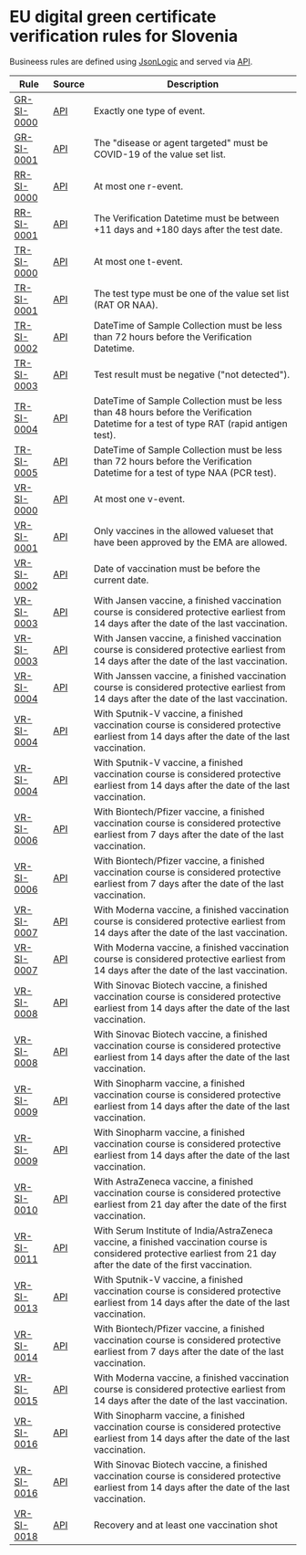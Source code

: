 # EU digital green certificate verification rules for Slovenia

Busineess rules are defined using [JsonLogic](https://jsonlogic.com) and served via [API](https://dgca-businessrule-service-test.ezdrav.si/rules/SI).

| Rule | Source | Description |
| ---- | ------ | ----------- |
| [GR-SI-0000](GR-SI-0000.json) | [API](https://dgca-businessrule-service-test.ezdrav.si/rules/SI/f1431b699d79db890e47df7cac0ff1159d4e2f9cd3b23198c5f6afb99a7b8dd3) | Exactly one type of event. |
| [GR-SI-0001](GR-SI-0001.json) | [API](https://dgca-businessrule-service-test.ezdrav.si/rules/SI/a455d4d4b6689b82009e278f7ab3a0d26b728b1d2530e7edd854cf3e4f42b749) | The "disease or agent targeted" must be COVID-19 of the value set list. |
| [RR-SI-0000](RR-SI-0000.json) | [API](https://dgca-businessrule-service-test.ezdrav.si/rules/SI/1f84945789eb59a95f2607bead621c7bb32d3557d0584a9087d8a6f84f872cb1) | At most one r-event. |
| [RR-SI-0001](RR-SI-0001.json) | [API](https://dgca-businessrule-service-test.ezdrav.si/rules/SI/c7ac3d365c7b17c4c53842cbba5144a720d35cbf68eefffc1c39643dbb0b3c5e) | The Verification Datetime must be between +11 days and +180 days after the test date. |
| [TR-SI-0000](TR-SI-0000.json) | [API](https://dgca-businessrule-service-test.ezdrav.si/rules/SI/bd3ce53b13b53f72d37f014e4df162b7be1115fd8fe0993a3f9e6052a31f7b38) | At most one t-event. |
| [TR-SI-0001](TR-SI-0001.json) | [API](https://dgca-businessrule-service-test.ezdrav.si/rules/SI/e14835c48aa554359037b3f974b5396cf633b2917b64306ad58442c5ed620ba5) | The test type must be one of the value set list (RAT OR NAA). |
| [TR-SI-0002](TR-SI-0002.json) | [API](https://dgca-businessrule-service-test.ezdrav.si/rules/SI/64ee7ddfc77c8d68f443c2935a2a853e642a0392d22911e40684a54107b14c84) | DateTime of Sample Collection must be less than 72 hours before the Verification Datetime. |
| [TR-SI-0003](TR-SI-0003.json) | [API](https://dgca-businessrule-service-test.ezdrav.si/rules/SI/4fda169397d4b7878f453e4873fb97f03a71bc0c892a94253181b32bf6de57f8) | Test result must be negative ("not detected"). |
| [TR-SI-0004](TR-SI-0004.json) | [API](https://dgca-businessrule-service-test.ezdrav.si/rules/SI/f7a13532b777e742a7dbce2fa3e129016350cf56fa58f679d5cf8f621a2c7b22) | DateTime of Sample Collection must be less than 48 hours before the Verification Datetime for a test of type RAT (rapid antigen test). |
| [TR-SI-0005](TR-SI-0005.json) | [API](https://dgca-businessrule-service-test.ezdrav.si/rules/SI/76b1f6394c2910fa546c08010d07a30748e16bd8029ff846d5beca1e2cb0e90d) | DateTime of Sample Collection must be less than 72 hours before the Verification Datetime for a test of type NAA (PCR test). |
| [VR-SI-0000](VR-SI-0000.json) | [API](https://dgca-businessrule-service-test.ezdrav.si/rules/SI/7abe8115812afa330bc780a9c8435406f41cd75314fa39e60e53fdc2347ff76f) | At most one v-event. |
| [VR-SI-0001](VR-SI-0001.json) | [API](https://dgca-businessrule-service-test.ezdrav.si/rules/SI/a7d10fab0f444e5ce4d03a7e971d0558dc8931be13952d5039df9fca4ad60896) | Only vaccines in the allowed valueset that have been approved by the EMA are allowed. |
| [VR-SI-0002](VR-SI-0002.json) | [API](https://dgca-businessrule-service-test.ezdrav.si/rules/SI/dfe1f7814a6048e4b194d21029d4bcc4c43f377c82923a781b4dfaa1b10d11cc) | Date of vaccination must be before the current date. |
| [VR-SI-0003](VR-SI-0003.json) | [API](https://dgca-businessrule-service-test.ezdrav.si/rules/SI/54b9e5d2ff88c0b5810a117bd105aab66a63cfdd4e112f71d2260b55b9e090e6) | With Jansen vaccine, a finished vaccination course is considered protective earliest from 14 days after the date of the last vaccination. |
| [VR-SI-0003](VR-SI-0003.json) | [API](https://dgca-businessrule-service-test.ezdrav.si/rules/SI/902ea30ed087b7cf833dc8ccddffe920e3fc63f7093a4e45458f018e1774809e) | With Jansen vaccine, a finished vaccination course is considered protective earliest from 14 days after the date of the last vaccination. |
| [VR-SI-0004](VR-SI-0004.json) | [API](https://dgca-businessrule-service-test.ezdrav.si/rules/SI/22d65ef478ce36c1c276cfff9161e0b8698c171449c79747ed246243ba033d80) | With Janssen vaccine, a finished vaccination course is considered protective earliest from 14 days after the date of the last vaccination. |
| [VR-SI-0004](VR-SI-0004.json) | [API](https://dgca-businessrule-service-test.ezdrav.si/rules/SI/14ee97918b9982ce6d73c3f840af41a256696982c964ebfbdef822d51679970c) | With Sputnik-V vaccine, a finished vaccination course is considered protective earliest from 14 days after the date of the last vaccination. |
| [VR-SI-0004](VR-SI-0004.json) | [API](https://dgca-businessrule-service-test.ezdrav.si/rules/SI/6083c81bf4e2c2f4d1b751816e5dd965533a16c0d47eb648a1c38259b2274cd8) | With Sputnik-V vaccine, a finished vaccination course is considered protective earliest from 14 days after the date of the last vaccination. |
| [VR-SI-0006](VR-SI-0006.json) | [API](https://dgca-businessrule-service-test.ezdrav.si/rules/SI/f94f7d4d02b3ce1da164631afd2327dc3b7cfe98a6644f5899b7863f3461db26) | With Biontech/Pfizer vaccine, a finished vaccination course is considered protective earliest from 7 days after the date of the last vaccination. |
| [VR-SI-0006](VR-SI-0006.json) | [API](https://dgca-businessrule-service-test.ezdrav.si/rules/SI/458a7085c660fc93bff767e95c2d7b82d215a24cd774472776588378bbd86b03) | With Biontech/Pfizer vaccine, a finished vaccination course is considered protective earliest from 7 days after the date of the last vaccination. |
| [VR-SI-0007](VR-SI-0007.json) | [API](https://dgca-businessrule-service-test.ezdrav.si/rules/SI/617e5235e46057286797efa86c90e7dc18a5bc866ea0722357f963121ad784d3) | With Moderna vaccine, a finished vaccination course is considered protective earliest from 14 days after the date of the last vaccination. |
| [VR-SI-0007](VR-SI-0007.json) | [API](https://dgca-businessrule-service-test.ezdrav.si/rules/SI/3f22a4698214914abc8aed77cb1d91e8824bb7f3565169bdf3f5b3dc5b189310) | With Moderna vaccine, a finished vaccination course is considered protective earliest from 14 days after the date of the last vaccination. |
| [VR-SI-0008](VR-SI-0008.json) | [API](https://dgca-businessrule-service-test.ezdrav.si/rules/SI/27e3ef7ca39b9b4a5aa3bcd2492be163a2a786e1769e4733cbe565fc9c45f22e) | With Sinovac Biotech vaccine, a finished vaccination course is considered protective earliest from 14 days after the date of the last vaccination. |
| [VR-SI-0008](VR-SI-0008.json) | [API](https://dgca-businessrule-service-test.ezdrav.si/rules/SI/e767d039df08be874cdd13224a91e34589783c5aadf833e6989583ade5393988) | With Sinovac Biotech vaccine, a finished vaccination course is considered protective earliest from 14 days after the date of the last vaccination. |
| [VR-SI-0009](VR-SI-0009.json) | [API](https://dgca-businessrule-service-test.ezdrav.si/rules/SI/6bcf8fbe658f86b7eaefd2e28ca5f7d10c9f84ba7e11cc068240f343f9a0b9ab) | With Sinopharm vaccine, a finished vaccination course is considered protective earliest from 14 days after the date of the last vaccination. |
| [VR-SI-0009](VR-SI-0009.json) | [API](https://dgca-businessrule-service-test.ezdrav.si/rules/SI/a32f6efd8c11bc6e44d0d350488f3d1e620486dbc66203a533979ce8229befa0) | With Sinopharm vaccine, a finished vaccination course is considered protective earliest from 14 days after the date of the last vaccination. |
| [VR-SI-0010](VR-SI-0010.json) | [API](https://dgca-businessrule-service-test.ezdrav.si/rules/SI/aec7e68f3dd7abb1e505b304c96c4180e0db72b63a6e0e73c4ac7ea12b50c01e) | With AstraZeneca vaccine, a finished vaccination course is considered protective earliest from 21 day after the date of the first vaccination. |
| [VR-SI-0011](VR-SI-0011.json) | [API](https://dgca-businessrule-service-test.ezdrav.si/rules/SI/3a4384410d6b316766f70a6dc4e80ee001820b2e4c898800c0e4d17a0f3c0132) | With Serum Institute of India/AstraZeneca vaccine, a finished vaccination course is considered protective earliest from 21 day after the date of the first vaccination. |
| [VR-SI-0013](VR-SI-0013.json) | [API](https://dgca-businessrule-service-test.ezdrav.si/rules/SI/0446d5e2d67db953dd32cf1b33ffaa571fab9d148ec7ebccfb75c1c62c00c60d) | With Sputnik-V vaccine, a finished vaccination course is considered protective earliest from 14 days after the date of the last vaccination. |
| [VR-SI-0014](VR-SI-0014.json) | [API](https://dgca-businessrule-service-test.ezdrav.si/rules/SI/9c4c6f88c13032a291a2a712e917bf26527234fe04ca852c187623b057e85bf7) | With Biontech/Pfizer vaccine, a finished vaccination course is considered protective earliest from 7 days after the date of the last vaccination. |
| [VR-SI-0015](VR-SI-0015.json) | [API](https://dgca-businessrule-service-test.ezdrav.si/rules/SI/aa390c5003f484e467e6dbd2ed9f7e8e24509718ff2c41e29dc93737802bc744) | With Moderna vaccine, a finished vaccination course is considered protective earliest from 14 days after the date of the last vaccination. |
| [VR-SI-0016](VR-SI-0016.json) | [API](https://dgca-businessrule-service-test.ezdrav.si/rules/SI/30276d12ddb752362753977972d83453de3baedb4635d5768087c3a34705789d) | With Sinopharm vaccine, a finished vaccination course is considered protective earliest from 14 days after the date of the last vaccination. |
| [VR-SI-0016](VR-SI-0016.json) | [API](https://dgca-businessrule-service-test.ezdrav.si/rules/SI/fba81b135e9f31e8185482dd5fd38488050f0c358040fb740f50ec55c777a15f) | With Sinovac Biotech vaccine, a finished vaccination course is considered protective earliest from 14 days after the date of the last vaccination. |
| [VR-SI-0018](VR-SI-0018.json) | [API](https://dgca-businessrule-service-test.ezdrav.si/rules/SI/947ae6c4b6b880793ed2ca3b1fb198b352f9e1a031f6412ebfa7daff3c62b989) | Recovery and at least one vaccination shot |

